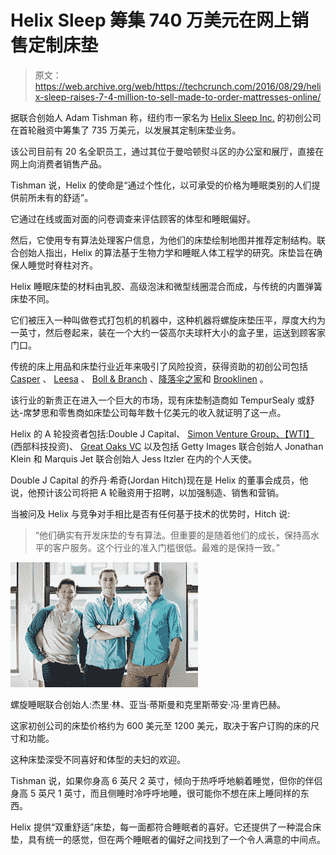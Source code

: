 # Helix Sleep 筹集 740 万美元在网上销售定制床垫 

> 原文：<https://web.archive.org/web/https://techcrunch.com/2016/08/29/helix-sleep-raises-7-4-million-to-sell-made-to-order-mattresses-online/>

据联合创始人 Adam Tishman 称，纽约市一家名为 [Helix Sleep Inc.](https://web.archive.org/web/20230130100805/https://www.helixsleep.com/) 的初创公司在首轮融资中筹集了 735 万美元，以发展其定制床垫业务。

该公司目前有 20 名全职员工，通过其位于曼哈顿熨斗区的办公室和展厅，直接在网上向消费者销售产品。

Tishman 说，Helix 的使命是“通过个性化，以可承受的价格为睡眠类别的人们提供前所未有的舒适”。

它通过在线或面对面的问卷调查来评估顾客的体型和睡眠偏好。

然后，它使用专有算法处理客户信息，为他们的床垫绘制地图并推荐定制结构。联合创始人指出，Helix 的算法基于生物力学和睡眠人体工程学的研究。床垫旨在确保人睡觉时脊柱对齐。

Helix 睡眠床垫的材料由乳胶、高级泡沫和微型线圈混合而成，与传统的内置弹簧床垫不同。

它们被压入一种叫做卷式打包机的机器中，这种机器将螺旋床垫压平，厚度大约为一英寸，然后卷起来，装在一个大约一袋高尔夫球杆大小的盒子里，运送到顾客家门口。

传统的床上用品和床垫行业近年来吸引了风险投资，获得资助的初创公司包括 [Casper](https://web.archive.org/web/20230130100805/https://techcrunch.com/tag/casper/) 、 [Leesa](https://web.archive.org/web/20230130100805/https://techcrunch.com/tag/leesa/) 、 [Boll & Branch](https://web.archive.org/web/20230130100805/https://www.crunchbase.com/organization/boll-branch#/entity) 、[降落伞之家](https://web.archive.org/web/20230130100805/https://www.crunchbase.com/organization/parachute#/entity)和 [Brooklinen](https://web.archive.org/web/20230130100805/https://www.crunchbase.com/organization/brooklinen#/entity) 。

该行业的新贵正在进入一个巨大的市场，现有床垫制造商如 TempurSealy 或舒达-席梦思和零售商如床垫公司每年数十亿美元的收入就证明了这一点。

Helix 的 A 轮投资者包括:Double J Capital、 [Simon Venture Group、](https://web.archive.org/web/20230130100805/http://www.simonventuregroup.com/)[【WTI】](https://web.archive.org/web/20230130100805/http://westerntech.com/)(西部科技投资)、 [Great Oaks VC](https://web.archive.org/web/20230130100805/http://www.greatoaksvc.com/) 以及包括 Getty Images 联合创始人 Jonathan Klein 和 Marquis Jet 联合创始人 Jess Itzler 在内的个人天使。

Double J Capital 的乔丹·希奇(Jordan Hitch)现在是 Helix 的董事会成员，他说，他预计该公司将把 A 轮融资用于招聘，以加强制造、销售和营销。

当被问及 Helix 与竞争对手相比是否有任何基于技术的优势时，Hitch 说:

> “他们确实有开发床垫的专有算法。但重要的是随着他们的成长，保持高水平的客户服务。这个行业的准入门槛很低。最难的是保持一致。”

![Helix Sleep cofounders: Jerry Lin, Adam Tishman and Kristian von Rickenbach.](img/ad27e185fbddbaa43b9e54b0952465c1.png)

螺旋睡眠联合创始人:杰里·林、亚当·蒂斯曼和克里斯蒂安·冯·里肯巴赫。

这家初创公司的床垫价格约为 600 美元至 1200 美元，取决于客户订购的床的尺寸和功能。

这种床垫深受不同喜好和体型的夫妇的欢迎。

Tishman 说，如果你身高 6 英尺 2 英寸，倾向于热呼呼地躺着睡觉，但你的伴侣身高 5 英尺 1 英寸，而且侧睡时冷呼呼地睡，很可能你不想在床上睡同样的东西。

Helix 提供“双重舒适”床垫，每一面都符合睡眠者的喜好。它还提供了一种混合床垫，具有统一的感觉，但在两个睡眠者的偏好之间找到了一个令人满意的中间点。